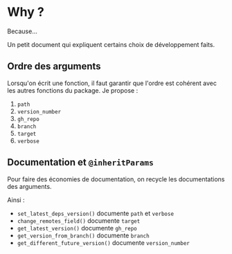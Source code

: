 # Why ?

Because…

Un petit document qui expliquent certains choix de développement faits.

## Ordre des arguments

Lorsqu'on écrit une fonction, il faut garantir que l'ordre est cohérent avec les autres fonctions du package. Je propose :

1) `path`
2) `version_number`
3) `gh_repo`
4) `branch`
5) `target`
6) `verbose`

## Documentation et `@inheritParams`

Pour faire des économies de documentation, on recycle les documentations des arguments.

Ainsi :

- `set_latest_deps_version()` documente `path` et `verbose`
- `change_remotes_field()` documente `target`
- `get_latest_version()` documente `gh_repo`
- `get_version_from_branch()` documente `branch`
- `get_different_future_version()` documente `version_number`
